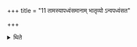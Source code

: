 +++
title = "11 तामस्यापध्वंसमानाम् भातृव्यो ऽन्वपध्वंसत"

+++

<details><summary>थिते</summary>

11. It is known (from a Brāhmaṇa-text that) after every verse out of those which are being dropped, the enemy drops down (as it were). 
</details>
